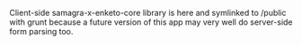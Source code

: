 Client-side samagra-x-enketo-core library is here and symlinked to /public with grunt because a future version of this app may very well do server-side form parsing too.
